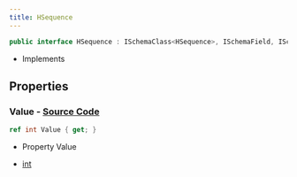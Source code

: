 ```yaml
---
title: HSequence
---
```


```csharp
public interface HSequence : ISchemaClass<HSequence>, ISchemaField, ISchemaClass, INativeHandle
```

- Implements

## Properties

### **Value** - [Source Code](https://github.com/swiftly-solution/swiftlys2/blob/main/managed/src/SwiftlyS2.Generated/Schemas/Interfaces/HSequence.cs#L16)

```csharp
ref int Value { get; }
```

- Property Value

- [int](https://learn.microsoft.com/dotnet/api/system.int32)

